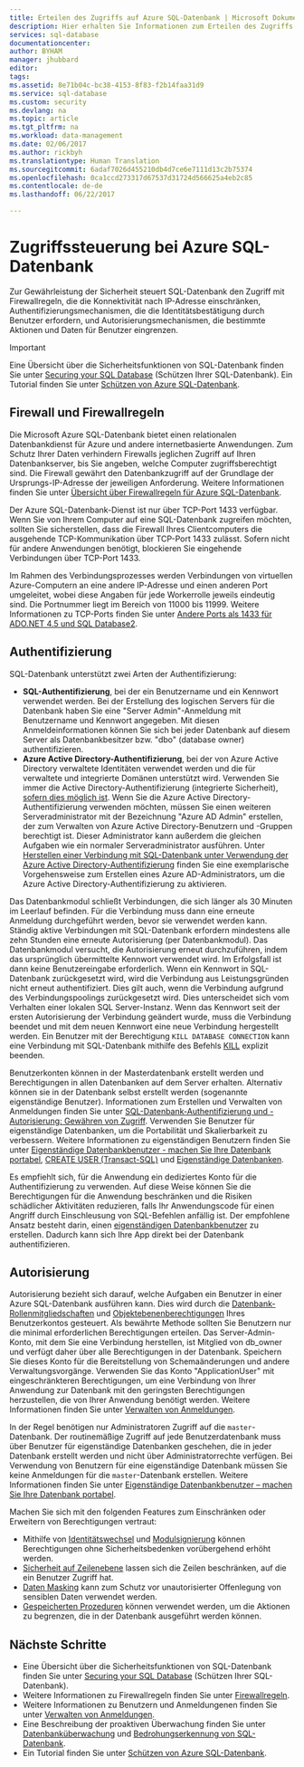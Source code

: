 ```yaml
---
title: Erteilen des Zugriffs auf Azure SQL-Datenbank | Microsoft Dokumentation
description: Hier erhalten Sie Informationen zum Erteilen des Zugriffs auf Microsoft Azure SQL-Datenbank.
services: sql-database
documentationcenter: 
author: BYHAM
manager: jhubbard
editor: 
tags: 
ms.assetid: 8e71b04c-bc38-4153-8f83-f2b14faa31d9
ms.service: sql-database
ms.custom: security
ms.devlang: na
ms.topic: article
ms.tgt_pltfrm: na
ms.workload: data-management
ms.date: 02/06/2017
ms.author: rickbyh
ms.translationtype: Human Translation
ms.sourcegitcommit: 6adaf7026d455210db4d7ce6e7111d13c2b75374
ms.openlocfilehash: 0ca1ccd273317d67537d31724d566625a4eb2c85
ms.contentlocale: de-de
ms.lasthandoff: 06/22/2017

---
```

# <a name="azure-sql-database-access-control"></a>Zugriffssteuerung bei Azure SQL-Datenbank
Zur Gewährleistung der Sicherheit steuert SQL-Datenbank den Zugriff mit Firewallregeln, die die Konnektivität nach IP-Adresse einschränken, Authentifizierungsmechanismen, die die Identitätsbestätigung durch Benutzer erfordern, und Autorisierungsmechanismen, die bestimmte Aktionen und Daten für Benutzer eingrenzen. 

> [!IMPORTANT]
> Eine Übersicht über die Sicherheitsfunktionen von SQL-Datenbank finden Sie unter [Securing your SQL Database](sql-database-security-overview.md) (Schützen Ihrer SQL-Datenbank). Ein Tutorial finden Sie unter [Schützen von Azure SQL-Datenbank](sql-database-security-tutorial.md).

## <a name="firewall-and-firewall-rules"></a>Firewall und Firewallregeln
Die Microsoft Azure SQL-Datenbank bietet einen relationalen Datenbankdienst für Azure und andere internetbasierte Anwendungen. Zum Schutz Ihrer Daten verhindern Firewalls jeglichen Zugriff auf Ihren Datenbankserver, bis Sie angeben, welche Computer zugriffsberechtigt sind. Die Firewall gewährt den Datenbankzugriff auf der Grundlage der Ursprungs-IP-Adresse der jeweiligen Anforderung. Weitere Informationen finden Sie unter [Übersicht über Firewallregeln für Azure SQL-Datenbank](sql-database-firewall-configure.md).

Der Azure SQL-Datenbank-Dienst ist nur über TCP-Port 1433 verfügbar. Wenn Sie von Ihrem Computer auf eine SQL-Datenbank zugreifen möchten, sollten Sie sicherstellen, dass die Firewall Ihres Clientcomputers die ausgehende TCP-Kommunikation über TCP-Port 1433 zulässt. Sofern nicht für andere Anwendungen benötigt, blockieren Sie eingehende Verbindungen über TCP-Port 1433. 

Im Rahmen des Verbindungsprozesses werden Verbindungen von virtuellen Azure-Computern an eine andere IP-Adresse und einen anderen Port umgeleitet, wobei diese Angaben für jede Workerrolle jeweils eindeutig sind. Die Portnummer liegt im Bereich von 11000 bis 11999. Weitere Informationen zu TCP-Ports finden Sie unter [Andere Ports als 1433 für ADO.NET 4.5 und SQL Database2](sql-database-develop-direct-route-ports-adonet-v12.md).

## <a name="authentication"></a>Authentifizierung

SQL-Datenbank unterstützt zwei Arten der Authentifizierung:

* **SQL-Authentifizierung**, bei der ein Benutzername und ein Kennwort verwendet werden. Bei der Erstellung des logischen Servers für die Datenbank haben Sie eine "Server Admin"-Anmeldung mit Benutzername und Kennwort angegeben. Mit diesen Anmeldeinformationen können Sie sich bei jeder Datenbank auf diesem Server als Datenbankbesitzer bzw. "dbo" (database owner) authentifizieren. 
* **Azure Active Directory-Authentifizierung**, bei der von Azure Active Directory verwaltete Identitäten verwendet werden und die für verwaltete und integrierte Domänen unterstützt wird. Verwenden Sie immer die Active Directory-Authentifizierung (integrierte Sicherheit), [sofern dies möglich ist](https://docs.microsoft.com/sql/relational-databases/security/choose-an-authentication-mode). Wenn Sie die Azure Active Directory-Authentifizierung verwenden möchten, müssen Sie einen weiteren Serveradministrator mit der Bezeichnung "Azure AD Admin" erstellen, der zum Verwalten von Azure Active Directory-Benutzern und -Gruppen berechtigt ist. Dieser Administrator kann außerdem die gleichen Aufgaben wie ein normaler Serveradministrator ausführen. Unter [Herstellen einer Verbindung mit SQL-Datenbank unter Verwendung der Azure Active Directory-Authentifizierung](sql-database-aad-authentication.md) finden Sie eine exemplarische Vorgehensweise zum Erstellen eines Azure AD-Administrators, um die Azure Active Directory-Authentifizierung zu aktivieren.

Das Datenbankmodul schließt Verbindungen, die sich länger als 30 Minuten im Leerlauf befinden. Für die Verbindung muss dann eine erneute Anmeldung durchgeführt werden, bevor sie verwendet werden kann. Ständig aktive Verbindungen mit SQL-Datenbank erfordern mindestens alle zehn Stunden eine erneute Autorisierung (per Datenbankmodul). Das Datenbankmodul versucht, die Autorisierung erneut durchzuführen, indem das ursprünglich übermittelte Kennwort verwendet wird. Im Erfolgsfall ist dann keine Benutzereingabe erforderlich. Wenn ein Kennwort in SQL-Datenbank zurückgesetzt wird, wird die Verbindung aus Leistungsgründen nicht erneut authentifiziert. Dies gilt auch, wenn die Verbindung aufgrund des Verbindungspoolings zurückgesetzt wird. Dies unterscheidet sich vom Verhalten einer lokalen SQL Server-Instanz. Wenn das Kennwort seit der ersten Autorisierung der Verbindung geändert wurde, muss die Verbindung beendet und mit dem neuen Kennwort eine neue Verbindung hergestellt werden. Ein Benutzer mit der Berechtigung `KILL DATABASE CONNECTION` kann eine Verbindung mit SQL-Datenbank mithilfe des Befehls [KILL](https://docs.microsoft.com/sql/t-sql/language-elements/kill-transact-sql) explizit beenden.

Benutzerkonten können in der Masterdatenbank erstellt werden und Berechtigungen in allen Datenbanken auf dem Server erhalten. Alternativ können sie in der Datenbank selbst erstellt werden (sogenannte eigenständige Benutzer). Informationen zum Erstellen und Verwalten von Anmeldungen finden Sie unter [SQL-Datenbank-Authentifizierung und -Autorisierung: Gewähren von Zugriff](sql-database-manage-logins.md). Verwenden Sie Benutzer für eigenständige Datenbanken, um die Portabilität und Skalierbarkeit zu verbessern. Weitere Informationen zu eigenständigen Benutzern finden Sie unter [Eigenständige Datenbankbenutzer - machen Sie Ihre Datenbank portabel](https://docs.microsoft.com/sql/relational-databases/security/contained-database-users-making-your-database-portable), [CREATE USER (Transact-SQL)](https://docs.microsoft.com/sql/t-sql/statements/create-user-transact-sql) und [Eigenständige Datenbanken](https://docs.microsoft.com/sql/relational-databases/databases/contained-databases).

Es empfiehlt sich, für die Anwendung ein dediziertes Konto für die Authentifizierung zu verwenden. Auf diese Weise können Sie die Berechtigungen für die Anwendung beschränken und die Risiken schädlicher Aktivitäten reduzieren, falls Ihr Anwendungscode für einen Angriff durch Einschleusung von SQL-Befehlen anfällig ist. Der empfohlene Ansatz besteht darin, einen [eigenständigen Datenbankbenutzer](https://docs.microsoft.com/sql/relational-databases/security/contained-database-users-making-your-database-portable) zu erstellen. Dadurch kann sich Ihre App direkt bei der Datenbank authentifizieren. 

## <a name="authorization"></a>Autorisierung

Autorisierung bezieht sich darauf, welche Aufgaben ein Benutzer in einer Azure SQL-Datenbank ausführen kann. Dies wird durch die [Datenbank-Rollenmitgliedschaften](https://docs.microsoft.com/sql/relational-databases/security/authentication-access/database-level-roles) und [Objektebenenberechtigungen](https://docs.microsoft.com/sql/relational-databases/security/permissions-database-engine) Ihres Benutzerkontos gesteuert. Als bewährte Methode sollten Sie Benutzern nur die minimal erforderlichen Berechtigungen erteilen. Das Server-Admin-Konto, mit dem Sie eine Verbindung herstellen, ist Mitglied von db_owner und verfügt daher über alle Berechtigungen in der Datenbank. Speichern Sie dieses Konto für die Bereitstellung von Schemaänderungen und andere Verwaltungsvorgänge. Verwenden Sie das Konto "ApplicationUser" mit eingeschränkteren Berechtigungen, um eine Verbindung von Ihrer Anwendung zur Datenbank mit den geringsten Berechtigungen herzustellen, die von Ihrer Anwendung benötigt werden. Weitere Informationen finden Sie unter [Verwalten von Anmeldungen](sql-database-manage-logins.md).

In der Regel benötigen nur Administratoren Zugriff auf die `master`-Datenbank. Der routinemäßige Zugriff auf jede Benutzerdatenbank muss über Benutzer für eigenständige Datenbanken geschehen, die in jeder Datenbank erstellt werden und nicht über Administratorrechte verfügen. Bei Verwendung von Benutzern für eine eigenständige Datenbank müssen Sie keine Anmeldungen für die `master`-Datenbank erstellen. Weitere Informationen finden Sie unter [Eigenständige Datenbankbenutzer – machen Sie Ihre Datenbank portabel](https://docs.microsoft.com/sql/relational-databases/security/contained-database-users-making-your-database-portable).

Machen Sie sich mit den folgenden Features zum Einschränken oder Erweitern von Berechtigungen vertraut:   
* Mithilfe von [Identitätswechsel](https://docs.microsoft.com/dotnet/framework/data/adonet/sql/customizing-permissions-with-impersonation-in-sql-server) und [Modulsignierung](https://docs.microsoft.com/dotnet/framework/data/adonet/sql/signing-stored-procedures-in-sql-server) können Berechtigungen ohne Sicherheitsbedenken vorübergehend erhöht werden.
* [Sicherheit auf Zeilenebene](https://docs.microsoft.com/sql/relational-databases/security/row-level-security) lassen sich die Zeilen beschränken, auf die ein Benutzer Zugriff hat.
* [Daten Masking](sql-database-dynamic-data-masking-get-started.md) kann zum Schutz vor unautorisierter Offenlegung von sensiblen Daten verwendet werden.
* [Gespeicherten Prozeduren](https://docs.microsoft.com/sql/relational-databases/stored-procedures/stored-procedures-database-engine) können verwendet werden, um die Aktionen zu begrenzen, die in der Datenbank ausgeführt werden können.

## <a name="next-steps"></a>Nächste Schritte

- Eine Übersicht über die Sicherheitsfunktionen von SQL-Datenbank finden Sie unter [Securing your SQL Database](sql-database-security-overview.md) (Schützen Ihrer SQL-Datenbank).
- Weitere Informationen zu Firewallregeln finden Sie unter [Firewallregeln](sql-database-firewall-configure.md).
- Weitere Informationen zu Benutzern und Anmeldungenen finden Sie unter [Verwalten von Anmeldungen](sql-database-manage-logins.md). 
- Eine Beschreibung der proaktiven Überwachung finden Sie unter [Datenbanküberwachung](sql-database-auditing.md) und [Bedrohungserkennung von SQL-Datenbank](sql-database-threat-detection.md).
- Ein Tutorial finden Sie unter [Schützen von Azure SQL-Datenbank](sql-database-security-tutorial.md).

